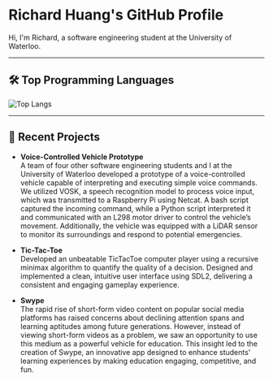 # Richard Huang's GitHub Profile

Hi, I'm Richard, a software engineering student at the University of Waterloo. 

---

## 🛠️ Top Programming Languages

![Top Langs](https://github-readme-stats.vercel.app/api/top-langs/?username=wabarurse&hide=javascript,css,scss,html&theme=tokyonight)


---

## 🔧 Recent Projects

- **Voice-Controlled Vehicle Prototype**  
  A team of four other software engineering students and I at the University of Waterloo developed a prototype of a voice-controlled vehicle capable of interpreting and executing simple voice commands. We utilized VOSK, a speech recognition model to process voice input, which was transmitted to a Raspberry Pi using Netcat. A bash script captured the incoming command, while a Python script interpreted it and communicated with an L298 motor driver to control the vehicle’s movement. Additionally, the vehicle was equipped with a LiDAR sensor to monitor its surroundings and respond to potential emergencies.

- **Tic-Tac-Toe**  
  Developed an unbeatable TicTacToe computer player using a recursive minimax algorithm to quantify the quality of a decision. Designed and implemented a clean, intuitive user interface using SDL2, delivering a consistent and engaging gameplay experience.

- **Swype**  
  The rapid rise of short-form video content on popular social media platforms has raised concerns about declining attention spans and learning aptitudes among future generations. However, instead of viewing short-form videos as a problem, we saw an opportunity to use this medium as a powerful vehicle for education. This insight led to the creation of Swype, an innovative app designed to enhance students' learning experiences by making education engaging, competitive, and fun.

